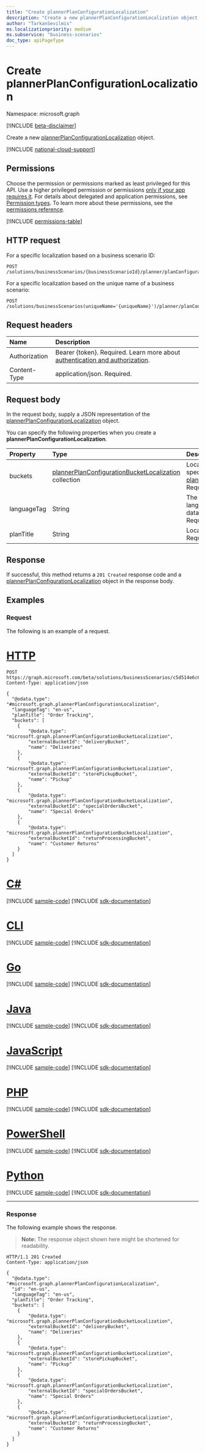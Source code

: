 ```yaml
---
title: "Create plannerPlanConfigurationLocalization"
description: "Create a new plannerPlanConfigurationLocalization object."
author: "TarkanSevilmis"
ms.localizationpriority: medium
ms.subservice: "business-scenarios"
doc_type: apiPageType
---
```


# Create plannerPlanConfigurationLocalization

Namespace: microsoft.graph

[!INCLUDE [beta-disclaimer](../../includes/beta-disclaimer.md)]

Create a new [plannerPlanConfigurationLocalization](../resources/plannerplanconfigurationlocalization.md) object.

[!INCLUDE [national-cloud-support](../../includes/global-only.md)]

## Permissions

Choose the permission or permissions marked as least privileged for this API. Use a higher privileged permission or permissions [only if your app requires it](/graph/permissions-overview#best-practices-for-using-microsoft-graph-permissions). For details about delegated and application permissions, see [Permission types](/graph/permissions-overview#permission-types). To learn more about these permissions, see the [permissions reference](/graph/permissions-reference).

<!-- { "blockType": "permissions", "name": "plannerplanconfiguration_post_localizations" } -->
[!INCLUDE [permissions-table](../includes/permissions/plannerplanconfiguration-post-localizations-permissions.md)]

## HTTP request

<!-- {
  "blockType": "ignored"
}
-->

For a specific localization based on a business scenario ID:

``` http
POST /solutions/businessScenarios/{businessScenarioId}/planner/planConfiguration/localizations
```

For a specific localization based on the unique name of a business scenario:

``` http
POST /solutions/businessScenarios(uniqueName='{uniqueName}')/planner/planConfiguration/localizations
```

## Request headers

|Name|Description|
|:---|:---|
|Authorization|Bearer {token}. Required. Learn more about [authentication and authorization](/graph/auth/auth-concepts).|
|Content-Type|application/json. Required.|

## Request body

In the request body, supply a JSON representation of the [plannerPlanConfigurationLocalization](../resources/plannerplanconfigurationlocalization.md) object.

You can specify the following properties when you create a **plannerPlanConfigurationLocalization**.

|Property|Type|Description|
|:---|:---|:---|
|buckets|[plannerPlanConfigurationBucketLocalization](../resources/plannerplanconfigurationbucketlocalization.md) collection|Localizations for buckets specified in the [plannerPlanConfiguration](../resources/plannerplanconfiguration.md). Required.|
|languageTag|String|The code for the language the localized data is intended for. Required.|
|planTitle|String|Localized title of the plan. Required.|

## Response

If successful, this method returns a `201 Created` response code and a [plannerPlanConfigurationLocalization](../resources/plannerplanconfigurationlocalization.md) object in the response body.

## Examples

### Request

The following is an example of a request.


# [HTTP](#tab/http)
<!-- {
  "blockType": "request",
  "name": "create_plannerplanconfigurationlocalization_from_",
  "sampleKeys": ["c5d514e6c6864911ac46c720affb6e4d"]
}
-->
``` http
POST https://graph.microsoft.com/beta/solutions/businessScenarios/c5d514e6c6864911ac46c720affb6e4d/planner/planConfiguration/localizations
Content-Type: application/json

{
  "@odata.type": "#microsoft.graph.plannerPlanConfigurationLocalization",
  "languageTag": "en-us",
  "planTitle": "Order Tracking",
  "buckets": [
    {
        "@odata.type": "microsoft.graph.plannerPlanConfigurationBucketLocalization",
        "externalBucketId": "deliveryBucket",
        "name": "Deliveries"
    },
    {
        "@odata.type": "microsoft.graph.plannerPlanConfigurationBucketLocalization",
        "externalBucketId": "storePickupBucket",
        "name": "Pickup"
    },
    {
        "@odata.type": "microsoft.graph.plannerPlanConfigurationBucketLocalization",
        "externalBucketId": "specialOrdersBucket",
        "name": "Special Orders"
    },
    {
        "@odata.type": "microsoft.graph.plannerPlanConfigurationBucketLocalization",
        "externalBucketId": "returnProcessingBucket",
        "name": "Customer Returns"
    }
  ]
}
```

# [C#](#tab/csharp)
[!INCLUDE [sample-code](../includes/snippets/csharp/create-plannerplanconfigurationlocalization-from--csharp-snippets.md)]
[!INCLUDE [sdk-documentation](../includes/snippets/snippets-sdk-documentation-link.md)]

# [CLI](#tab/cli)
[!INCLUDE [sample-code](../includes/snippets/cli/create-plannerplanconfigurationlocalization-from--cli-snippets.md)]
[!INCLUDE [sdk-documentation](../includes/snippets/snippets-sdk-documentation-link.md)]

# [Go](#tab/go)
[!INCLUDE [sample-code](../includes/snippets/go/create-plannerplanconfigurationlocalization-from--go-snippets.md)]
[!INCLUDE [sdk-documentation](../includes/snippets/snippets-sdk-documentation-link.md)]

# [Java](#tab/java)
[!INCLUDE [sample-code](../includes/snippets/java/create-plannerplanconfigurationlocalization-from--java-snippets.md)]
[!INCLUDE [sdk-documentation](../includes/snippets/snippets-sdk-documentation-link.md)]

# [JavaScript](#tab/javascript)
[!INCLUDE [sample-code](../includes/snippets/javascript/create-plannerplanconfigurationlocalization-from--javascript-snippets.md)]
[!INCLUDE [sdk-documentation](../includes/snippets/snippets-sdk-documentation-link.md)]

# [PHP](#tab/php)
[!INCLUDE [sample-code](../includes/snippets/php/create-plannerplanconfigurationlocalization-from--php-snippets.md)]
[!INCLUDE [sdk-documentation](../includes/snippets/snippets-sdk-documentation-link.md)]

# [PowerShell](#tab/powershell)
[!INCLUDE [sample-code](../includes/snippets/powershell/create-plannerplanconfigurationlocalization-from--powershell-snippets.md)]
[!INCLUDE [sdk-documentation](../includes/snippets/snippets-sdk-documentation-link.md)]

# [Python](#tab/python)
[!INCLUDE [sample-code](../includes/snippets/python/create-plannerplanconfigurationlocalization-from--python-snippets.md)]
[!INCLUDE [sdk-documentation](../includes/snippets/snippets-sdk-documentation-link.md)]

---

### Response

The following example shows the response.
>**Note:** The response object shown here might be shortened for readability.
<!-- {
  "blockType": "response",
  "truncated": true,
  "@odata.type": "microsoft.graph.plannerPlanConfigurationLocalization"
}
-->
``` http
HTTP/1.1 201 Created
Content-Type: application/json

{
  "@odata.type": "#microsoft.graph.plannerPlanConfigurationLocalization",
  "id": "en-us",
  "languageTag": "en-us",
  "planTitle": "Order Tracking",
  "buckets": [
    {
        "@odata.type": "microsoft.graph.plannerPlanConfigurationBucketLocalization",
        "externalBucketId": "deliveryBucket",
        "name": "Deliveries"
    },
    {
        "@odata.type": "microsoft.graph.plannerPlanConfigurationBucketLocalization",
        "externalBucketId": "storePickupBucket",
        "name": "Pickup"
    },
    {
        "@odata.type": "microsoft.graph.plannerPlanConfigurationBucketLocalization",
        "externalBucketId": "specialOrdersBucket",
        "name": "Special Orders"
    },
    {
        "@odata.type": "microsoft.graph.plannerPlanConfigurationBucketLocalization",
        "externalBucketId": "returnProcessingBucket",
        "name": "Customer Returns"
    }
  ]
}
```
